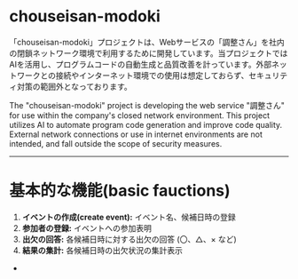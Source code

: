 # chouseisan-modoki
「chouseisan-modoki」プロジェクトは、Webサービスの「調整さん」を社内の閉鎖ネットワーク環境で利用するために開発しています。当プロジェクトではAIを活用し、プログラムコードの自動生成と品質改善を計っています。外部ネットワークとの接続やインターネット環境での使用は想定しておらず、セキュリティ対策の範囲外となっております。

The "chouseisan-modoki" project is developing the web service "調整さん" for use within the company's closed network environment. This project utilizes AI to automate program code generation and improve code quality. External network connections or use in internet environments are not intended, and fall outside the scope of security measures.
***
# 基本的な機能(basic fauctions)
1.  **イベントの作成(create event):** イベント名、候補日時の登録
2.  **参加者の登録:** イベントへの参加表明
3.  **出欠の回答:** 各候補日時に対する出欠の回答 (〇、△、× など)
4.  **結果の集計:** 各候補日時の出欠状況の集計表示

- 